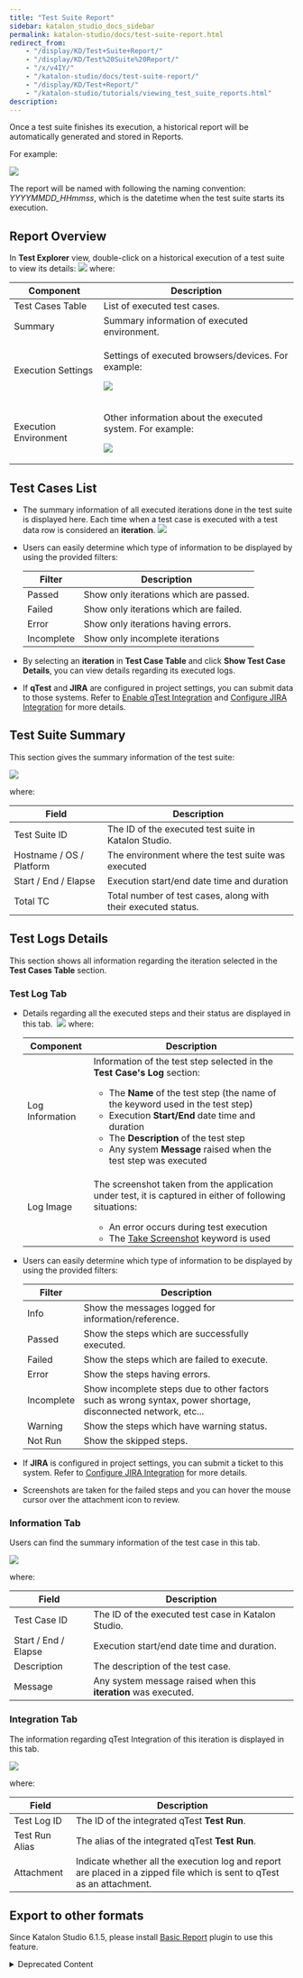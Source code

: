 ```yaml
---
title: "Test Suite Report"
sidebar: katalon_studio_docs_sidebar
permalink: katalon-studio/docs/test-suite-report.html
redirect_from:
    - "/display/KD/Test+Suite+Report/"
    - "/display/KD/Test%20Suite%20Report/"
    - "/x/v4IY/"
    - "/katalon-studio/docs/test-suite-report/"
    - "/display/KD/Test+Report/"
    - "/katalon-studio/tutorials/viewing_test_suite_reports.html"
description:
---
```

Once a test suite finishes its execution, a historical report will be automatically generated and stored in Reports. 

For example:

![](https://github.com/katalon-studio/docs-images/raw/master/katalon-studio/docs/test-suite-report/image2017-2-24-193A13A55.png)

The report will be named with following the naming convention: _YYYYMMDD_HHmmss_, which is the datetime when the test suite starts its execution.

Report Overview
---------------

In **Test Explorer** view, double-click on a historical execution of a test suite to view its details:
![](https://github.com/katalon-studio/docs-images/raw/master/katalon-studio/docs/test-suite-report/image2017-2-24-203A273A2.png)
where:

<table><thead><tr><th>Component</th><th>Description</th></tr></thead><tbody><tr><td>Test Cases Table</td><td>List of executed test cases.</td></tr><tr><td>Summary</td><td>Summary information of executed environment.</td></tr><tr><td>Execution Settings</td><td><p>Settings of executed browsers/devices. For example:</p><p><img src="https://github.com/katalon-studio/docs-images/raw/master/katalon-studio/docs/test-suite-report/image2017-2-24-193A403A50.png"></p></td></tr><tr><td>Execution Environment</td><td><p>Other information about the executed system. For example:</p><p><img src="https://github.com/katalon-studio/docs-images/raw/master/katalon-studio/docs/test-suite-report/image2017-2-24-193A423A41.png"></p></td></tr></tbody></table>

Test Cases List
---------------

*   The summary information of all executed iterations done in the test suite is displayed here. Each time when a test case is executed with a test data row is considered an **iteration**.
    ![](https://github.com/katalon-studio/docs-images/raw/master/katalon-studio/docs/test-suite-report/image2017-2-24-193A153A33.png)
*   Users can easily determine which type of information to be displayed by using the provided filters:

    | Filter | Description |
    | --- | --- |
    | Passed | Show only iterations which are passed. |
    | Failed | Show only iterations which are failed. |
    | Error | Show only iterations having errors. |
    | Incomplete | Show only incomplete iterations |

*   By selecting an **iteration** in **Test Case Table** and click **Show Test Case Details**, you can view details regarding its executed logs.
*   If **qTest** and **JIRA** are configured in project settings, you can submit data to those systems. Refer to [Enable qTest Integration](/display/KD/Enable+qTest+Integration) and [Configure JIRA Integration](/display/KD/Configure+JIRA+Integration) for more details.

Test Suite Summary
------------------

This section gives the summary information of the test suite:

![](https://github.com/katalon-studio/docs-images/raw/master/katalon-studio/docs/test-suite-report/image2017-2-24-193A293A56.png)

where:

| Field | Description |
| --- | --- |
| Test Suite ID | The ID of the executed test suite in Katalon Studio. |
| Hostname / OS / Platform | The environment where the test suite was executed |
| Start / End / Elapse | Execution start/end date time and duration |
| Total TC | Total number of test cases, along with their executed status. |

Test Logs Details
-----------------

This section shows all information regarding the iteration selected in the **Test Cases Table** section.

### Test Log Tab

*   Details regarding all the executed steps and their status are displayed in this tab. 
    ![](https://github.com/katalon-studio/docs-images/raw/master/katalon-studio/docs/test-suite-report/image2017-2-24-203A293A56.png)
    where:

    <table><thead><tr><th>Component</th><th>Description</th></tr></thead><tbody><tr><td>Log Information</td><td>Information of the test step selected in the <strong>Test Case's Log</strong> section:<ul><li>The <strong>Name</strong> of the test step (the name of the keyword used in the test step)</li><li>Execution <strong>Start/End</strong> date time and duration</li><li>The <strong>Description</strong> of the test step</li><li>Any system <strong>Message</strong> raised when the test step was executed</li></ul></td></tr><tr><td>Log Image</td><td><p>The screenshot taken from the application under test, it is captured in either of following situations:</p><ul><li>An error occurs during test execution</li><li>The <a class="external-link" href="/display/KD/%5BWebUI%5D+Take+Screenshot" rel="nofollow">Take Screenshot</a> keyword is used</li></ul></td></tr></tbody></table>

*   Users can easily determine which type of information to be displayed by using the provided filters:

    | Filter | Description |
    | --- | --- |
    | Info | Show the messages logged for information/reference. |
    | Passed | Show the steps which are successfully executed. |
    | Failed | Show the steps which are failed to execute. |
    | Error | Show the steps having errors. |
    | Incomplete | Show incomplete steps due to other factors such as wrong syntax, power shortage, disconnected network, etc... |
    | Warning | Show the steps which have warning status. |
    | Not Run | Show the skipped steps. |

*   If **JIRA** is configured in project settings, you can submit a ticket to this system. Refer to [Configure JIRA Integration](/display/KD/Configure+JIRA+Integration) for more details.
*   Screenshots are taken for the failed steps and you can hover the mouse cursor over the attachment icon to review. 

### Information Tab

Users can find the summary information of the test case in this tab.

![](https://github.com/katalon-studio/docs-images/raw/master/katalon-studio/docs/test-suite-report/image2017-2-24-203A43A11.png)

where:

| Field | Description |
| --- | --- |
| Test Case ID | The ID of the executed test case in Katalon Studio. |
| Start / End / Elapse | Execution start/end date time and duration. |
| Description | The description of the test case. |
| Message | Any system message raised when this **iteration** was executed. |

### Integration Tab

The information regarding qTest Integration of this iteration is displayed in this tab.

![](https://github.com/katalon-studio/docs-images/raw/master/katalon-studio/docs/test-suite-report/image2017-2-24-203A153A4.png)

where:

| Field | Description |
| --- | --- |
| Test Log ID | The ID of the integrated qTest **Test Run**. |
| Test Run Alias | The alias of the integrated qTest **Test Run**. |
| Attachment | Indicate whether all the execution log and report are placed in a zipped file which is sent to qTest as an attachment. |

Export to other formats
-----------------------

Since Katalon Studio 6.1.5, please install [Basic Report](https://store.katalon.com/product/59/Basic-Report) plugin to use this feature.

<details><summary>Deprecated Content</summary>

For the purpose of sharing, users can generate reports of test suites into other formats such as **HTML**, **CSV**, **PDF** and **JUnit** using the context menu in Test Explorer as example below: 
![](https://github.com/katalon-studio/docs-images/raw/master/katalon-studio/docs/test-suite-report/image2017-6-23-163A23A2.png)

</details>
